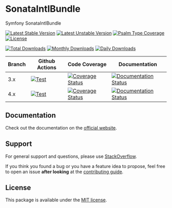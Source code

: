 <!--
DO NOT EDIT THIS FILE!

It's auto-generated by sonata-project/dev-kit package.
-->

# SonataIntlBundle

Symfony SonataIntlBundle

[![Latest Stable Version](https://poser.pugx.org/sonata-project/intl-bundle/v/stable)](https://packagist.org/packages/sonata-project/intl-bundle)
[![Latest Unstable Version](https://poser.pugx.org/sonata-project/intl-bundle/v/unstable)](https://packagist.org/packages/sonata-project/intl-bundle)
[![Psalm Type Coverage][shepherd_stable_badge]][shepherd_stable_link]
[![License](https://poser.pugx.org/sonata-project/intl-bundle/license)](https://packagist.org/packages/sonata-project/intl-bundle)

[![Total Downloads](https://poser.pugx.org/sonata-project/intl-bundle/downloads)](https://packagist.org/packages/sonata-project/intl-bundle)
[![Monthly Downloads](https://poser.pugx.org/sonata-project/intl-bundle/d/monthly)](https://packagist.org/packages/sonata-project/intl-bundle)
[![Daily Downloads](https://poser.pugx.org/sonata-project/intl-bundle/d/daily)](https://packagist.org/packages/sonata-project/intl-bundle)

Branch | Github Actions | Code Coverage | Documentation |
------ | -------------- | ------------- | ------------- |
3.x | [![Test][test_stable_badge]][test_stable_link] | [![Coverage Status][coverage_stable_badge]][coverage_stable_link] | [![Documentation Status][documentation_stable_badge]][documentation_stable_link] |
4.x | [![Test][test_unstable_badge]][test_unstable_link] | [![Coverage Status][coverage_unstable_badge]][coverage_unstable_link] | [![Documentation Status][documentation_unstable_badge]][documentation_unstable_link] |

## Documentation

Check out the documentation on the [official website](https://docs.sonata-project.org/projects/SonataIntlBundle).

## Support

For general support and questions, please use [StackOverflow](https://stackoverflow.com/questions/tagged/sonata).

If you think you found a bug or you have a feature idea to propose, feel free to open an issue
**after looking** at the [contributing guide](CONTRIBUTING.md).

## License

This package is available under the [MIT license](LICENSE).

[test_stable_badge]: https://github.com/sonata-project/SonataIntlBundle/workflows/Test/badge.svg?branch=3.x
[test_stable_link]: https://github.com/sonata-project/SonataIntlBundle/actions?query=workflow:test+branch:3.x
[test_unstable_badge]: https://github.com/sonata-project/SonataIntlBundle/workflows/Test/badge.svg?branch=4.x
[test_unstable_link]: https://github.com/sonata-project/SonataIntlBundle/actions?query=workflow:test+branch:4.x
[coverage_stable_badge]: https://codecov.io/gh/sonata-project/SonataIntlBundle/branch/3.x/graph/badge.svg
[coverage_stable_link]: https://codecov.io/gh/sonata-project/SonataIntlBundle/branch/3.x
[coverage_unstable_badge]: https://codecov.io/gh/sonata-project/SonataIntlBundle/branch/4.x/graph/badge.svg
[coverage_unstable_link]: https://codecov.io/gh/sonata-project/SonataIntlBundle/branch/4.x
[shepherd_stable_badge]: https://shepherd.dev/github/sonata-project/SonataIntlBundle/coverage.svg
[shepherd_stable_link]: https://shepherd.dev/github/sonata-project/SonataIntlBundle
[documentation_stable_badge]: https://readthedocs.org/projects/sonataintlbundle/badge/?version=3.x
[documentation_stable_link]: https://docs.sonata-project.org/projects/SonataIntlBundle/en/3.x/?badge=3.x
[documentation_unstable_badge]: https://readthedocs.org/projects/sonataintlbundle/badge/?version=4.x
[documentation_unstable_link]: https://docs.sonata-project.org/projects/SonataIntlBundle/en/4.x/?badge=4.x
